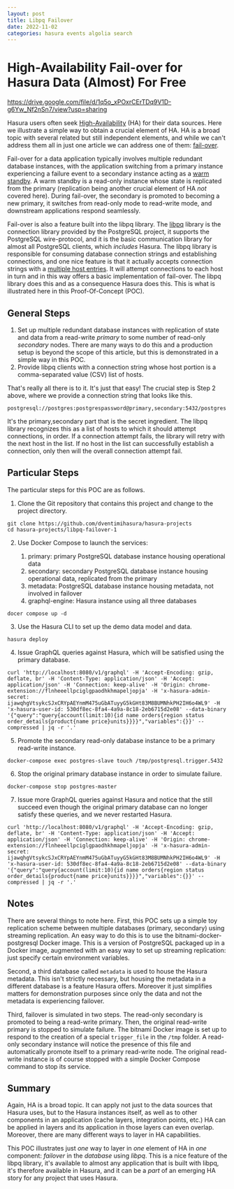 ```yaml
---
layout: post
title: Libpq Failover
date: 2022-11-02
categories: hasura events algolia search
---
```

# High-Availability Fail-over for Hasura Data (Almost) For Free #

<https://drive.google.com/file/d/1q5o_xPOxrCErTDq9V1D-g6Yw_Nf2nSn7/view?usp=sharing>

Hasura users often seek
[High-Availability](https://en.wikipedia.org/wiki/High_availability)
(HA) for their data sources. Here we illustrate a simple way to obtain
a crucial element of HA.  HA is a broad topic with several related but
still independent elements, and while we can't address them all in
just one article we can address one of them:
[fail-over](https://en.wikipedia.org/wiki/Failover).

Fail-over for a data application typically involves multiple redundant
database instances, with the application switching from a primary
instance experiencing a failure event to a secondary instance acting
as a [warm
standby](https://www.postgresql.org/docs/8.2/warm-standby.html).  A
warm standby is a read-only instance whose state is replicated from
the primary (replication being another crucial element of HA *not*
covered here).  During fail-over, the secondary is promoted to becoming
a new primary, it switches from read-only mode to
read-write mode, and downstream applications respond seamlessly.  

Fail-over is also a feature built into the libpq library.  The
[libpq](https://www.postgresql.org/docs/9.5/libpq.html) library is the
connection library provided by the PostgreSQL project, it supports the
PostgreSQL wire-protocol, and it is the basic communication library
for almost all PostgreSQL clients, which *includes* Hasura.  The libpq
library is responsible for consuming database connection strings and
establishing connections, and one nice feature is that it actually
accepts connection strings with a [multiple host
entries](https://www.postgresql.org/docs/current/libpq-connect.html).
It will attempt connections to each host in turn and in this way
offers a basic implementation of fail-over. The libpq library does this
and as a consequence Hasura does this.  This is what is illustrated
here in this Proof-Of-Concept (POC).

## General Steps ##

1. Set up multiple redundant database instances with replication of
   state and data from a read-write *primary* to some number of
   read-only *secondary* nodes.  There are many ways to do this and a
   production setup is beyond the scope of this article, but this is
   demonstrated in a simple way in this POC.
2. Provide libpq clients with a connection string whose host portion
   is a comma-separated value (CSV) list of hosts.
   
That's really all there is to it.  It's just that easy!  The crucial
step is Step 2 above, where we provide a connection string that looks
like this.

```
postgresql://postgres:postgrespassword@primary,secondary:5432/postgres
```

It's the primary,secondary part that is the secret ingredient.  The
libpq library recognizes this as a list of hosts to which it should
attempt connections, in order.  If a connection attempt fails, the
library will retry with the next host in the list.  If no host in the
list can successfully establish a connection, only then will the
overall connection attempt fail.

## Particular Steps ##

The particular steps for this POC are as follows.

1. Clone the Git repository that contains this project and change to
   the project directory.

```shell
git clone https://github.com/dventimihasura/hasura-projects
cd hasura-projects/libpq-failover-1
```

2. Use Docker Compose to launch the services:

	1. primary: primary PostgreSQL database instance housing
       operational data
	2. secondary: secondary PostgreSQL database instance housing
       operational data, replicated from the primary
	3. metadata: PostgreSQL database instance housing metadata, not
       involved in failover
	4. graphql-engine: Hasura instance using all three databases
	
```shell
docer compose up -d
```
	
3. Use the Hasura CLI to set up the demo data model and data.

```shell
hasura deploy
```

4. Issue GraphQL queries against Hasura, which will be satisfied using
   the primary database.
	   
```shell
curl 'http://localhost:8080/v1/graphql' -H 'Accept-Encoding: gzip, deflate, br' -H 'Content-Type: application/json' -H 'Accept: application/json' -H 'Connection: keep-alive' -H 'Origin: chrome-extension://flnheeellpciglgpaodhkhmapeljopja' -H 'x-hasura-admin-secret: ijawqhgVtsykcSJxCRYpAEYnmM475uGbATuyyG5kGHt83M8BUMNhkPH2IH6o4WL9' -H 'x-hasura-user-id: 530df8ec-8fa4-4a9a-8c18-2eb6715d2e08' --data-binary '{"query":"query{account(limit:10){id name orders{region status order_details{product{name price}units}}}}","variables":{}}' --compressed | jq -r '.'
```
   
5. Promote the secondary read-only database instance to be a primary
   read-write instance.
   
   
```shell
docker-compose exec postgres-slave touch /tmp/postgresql.trigger.5432
```

6. Stop the original primary database instance in order to simulate
   failure. 
   
```shell
docker-compose stop postgres-master
```

7. Issue more GraphQL queries against Hasura and notice that the still
   succeed even though the original primary database can no longer
   satisfy these queries, and we never restarted Hasura.


```shell
curl 'http://localhost:8080/v1/graphql' -H 'Accept-Encoding: gzip, deflate, br' -H 'Content-Type: application/json' -H 'Accept: application/json' -H 'Connection: keep-alive' -H 'Origin: chrome-extension://flnheeellpciglgpaodhkhmapeljopja' -H 'x-hasura-admin-secret: ijawqhgVtsykcSJxCRYpAEYnmM475uGbATuyyG5kGHt83M8BUMNhkPH2IH6o4WL9' -H 'x-hasura-user-id: 530df8ec-8fa4-4a9a-8c18-2eb6715d2e08' --data-binary '{"query":"query{account(limit:10){id name orders{region status order_details{product{name price}units}}}}","variables":{}}' --compressed | jq -r '.'
```

## Notes ##

There are several things to note here.  First, this POC sets up a
simple toy replication scheme between multiple databases (primary,
secondary) using streaming replication.  An easy way to do this is to
use the bitnami-docker-postgresql Docker image.  This is a version of
PostgreSQL packaged up in a Docker image, augmented with an easy way
to set up streaming replication:  just specify certain environment
variables.  

Second, a third database called `metadata` is used to house the Hasura
metadata.  This isn't strictly necessary, but housing the metadata in
a different database is a feature Hasura offers.  Moreover it just
simplifies matters for demonstration purposes since only the data and
not the metadata is experiencing failover. 

Third, failover is simulated in two steps.  The read-only secondary is
promoted to being a read-write primary.  Then, the original read-write
primary is stopped to simulate failure.  The bitnami Docker image is
set up to respond to the creation of a special `trigger_file` in the
`/tmp` folder.  A read-only secondary instance will notice the
presence of this file and automatically promote itself to a primary
read-write node.  The original read-write instance is of course
stopped with a simple Docker Compose command to stop its service.

## Summary ##

Again, HA is a broad topic.  It can apply not just to the data sources
that Hasura uses, but to the Hasura instances itself, as well as to
other components in an application (cache layers, integration points,
etc.)  HA can be applied in layers and its application in those layers
can even overlap.  Moreover, there are many different ways to layer in
HA capabilities.  

This POC illustrates just *one* way to layer in *one* element of HA in
*one* component:  *failover* in the *database* using *libpq*.  This is
a nice feature of the libpq library, it's available to almost any
application that is built with libpq, it's therefore available in
Hasura, and it can be a *part* of an emerging HA story for any project
that uses Hasura.


<!--  LocalWords:  libpq cd failover postgres bitnami postgresql tmp
 -->
